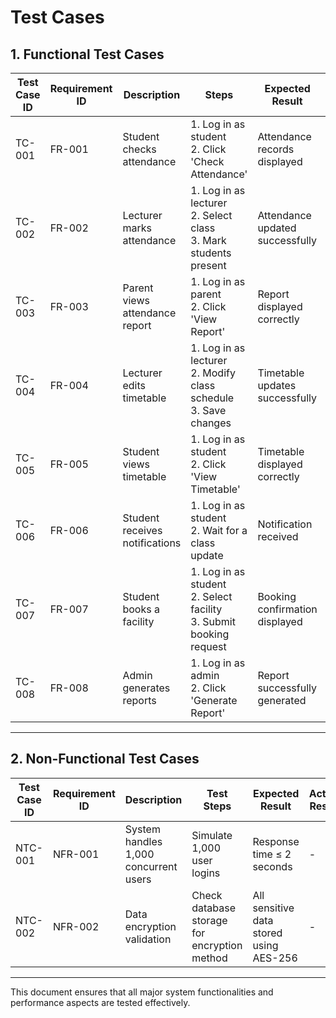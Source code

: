 # Test Cases

## 1. Functional Test Cases

| Test Case ID | Requirement ID | Description | Steps | Expected Result | Actual Result | Status |
|-------------|---------------|-------------|-------|-----------------|---------------|--------|
| TC-001 | FR-001 | Student checks attendance | 1. Log in as student <br> 2. Click 'Check Attendance' | Attendance records displayed | - | - |
| TC-002 | FR-002 | Lecturer marks attendance | 1. Log in as lecturer <br> 2. Select class <br> 3. Mark students present | Attendance updated successfully | - | - |
| TC-003 | FR-003 | Parent views attendance report | 1. Log in as parent <br> 2. Click 'View Report' | Report displayed correctly | - | - |
| TC-004 | FR-004 | Lecturer edits timetable | 1. Log in as lecturer <br> 2. Modify class schedule <br> 3. Save changes | Timetable updates successfully | - | - |
| TC-005 | FR-005 | Student views timetable | 1. Log in as student <br> 2. Click 'View Timetable' | Timetable displayed correctly | - | - |
| TC-006 | FR-006 | Student receives notifications | 1. Log in as student <br> 2. Wait for a class update | Notification received | - | - |
| TC-007 | FR-007 | Student books a facility | 1. Log in as student <br> 2. Select facility <br> 3. Submit booking request | Booking confirmation displayed | - | - |
| TC-008 | FR-008 | Admin generates reports | 1. Log in as admin <br> 2. Click 'Generate Report' | Report successfully generated | - | - |

---

## 2. Non-Functional Test Cases

| Test Case ID | Requirement ID | Description | Test Steps | Expected Result | Actual Result | Status |
|-------------|---------------|-------------|------------|-----------------|---------------|--------|
| NTC-001 | NFR-001 | System handles 1,000 concurrent users | Simulate 1,000 user logins | Response time ≤ 2 seconds | - | - |
| NTC-002 | NFR-002 | Data encryption validation | Check database storage for encryption method | All sensitive data stored using AES-256 | - | - |

---

This document ensures that all major system functionalities and performance aspects are tested effectively.
